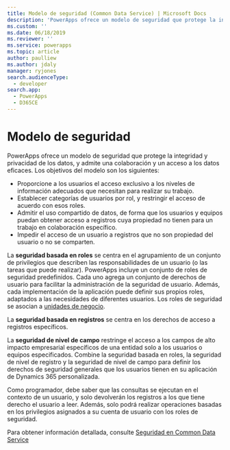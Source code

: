 ```yaml
---
title: Modelo de seguridad (Common Data Service) | Microsoft Docs
description: 'PowerApps ofrece un modelo de seguridad que protege la integridad y privacidad de los datos, y admite una colaboración y un acceso a los datos eficaces'
ms.custom: ''
ms.date: 06/18/2019
ms.reviewer: ''
ms.service: powerapps
ms.topic: article
author: paulliew
ms.author: jdaly
manager: ryjones
search.audienceType:
  - developer
search.app:
  - PowerApps
  - D365CE
---
```

# <a name="security-model"></a>Modelo de seguridad

PowerApps ofrece un modelo de seguridad que protege la integridad y privacidad de los datos, y admite una colaboración y un acceso a los datos eficaces. Los objetivos del modelo son los siguientes:
- Proporcione a los usuarios el acceso exclusivo a los niveles de información adecuados que necesitan para realizar su trabajo.
- Establecer categorías de usuarios por rol, y restringir el acceso de acuerdo con esos roles.
- Admitir el uso compartido de datos, de forma que los usuarios y equipos puedan obtener acceso a registros cuya propiedad no tienen para un trabajo en colaboración específico.
- Impedir el acceso de un usuario a registros que no son propiedad del usuario o no se comparten.

La **seguridad basada en roles** se centra en el agrupamiento de un conjunto de privilegios que describen las responsabilidades de un usuario (o las tareas que puede realizar). PowerApps incluye un conjunto de roles de seguridad predefinidos. Cada uno agrega un conjunto de derechos de usuario para facilitar la administración de la seguridad de usuario. Además, cada implementación de la aplicación puede definir sus propios roles, adaptados a las necesidades de diferentes usuarios. Los roles de seguridad se asocian a [unidades de negocio](businessunit-entity.md).

La **seguridad basada en registros** se centra en los derechos de acceso a registros específicos.

La **seguridad de nivel de campo** restringe el acceso a los campos de alto impacto empresarial específicos de una entidad solo a los usuarios o equipos especificados.
Combine la seguridad basada en roles, la seguridad de nivel de registro y la seguridad de nivel de campo para definir los derechos de seguridad generales que los usuarios tienen en su aplicación de Dynamics 365 personalizada.

Como programador, debe saber que las consultas se ejecutan en el contexto de un usuario, y solo devolverán los registros a los que tiene derecho el usuario a leer.
Además, solo podrá realizar operaciones basadas en los privilegios asignados a su cuenta de usuario con los roles de seguridad.

Para obtener información detallada, consulte [Seguridad en Common Data Service](/power-platform/admin/wp-security)

